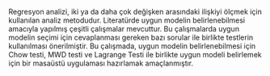 Regresyon analizi, iki ya da daha çok değişken arasındaki ilişkiyi ölçmek için kullanılan analiz metodudur. Literatürde uygun modelin belirlenebilmesi amacıyla yapılmış çeşitli çalışmalar mevcuttur. Bu çalışmalarda uygun modelin seçimi için cevaplanması gereken bazı sorular ile birlikte testlerin kullanılması önerilmiştir. Bu  çalışmada, uygun modelin belirlenebilmesi için Chow testi, MWD testi ve Lagrange Testi ile birlikte uygun modeli belirlemek için bir masaüstü uygulaması hazırlamak amaçlanmıştır.
